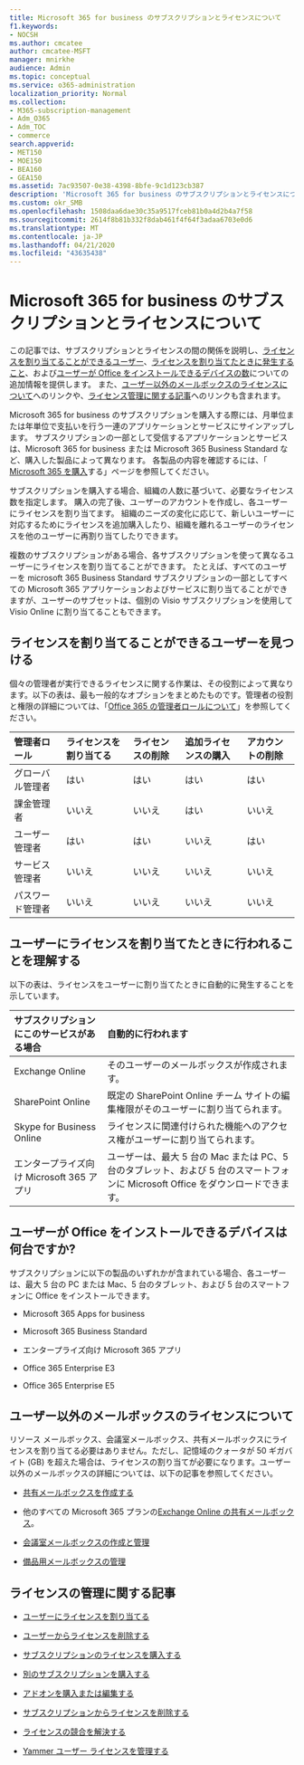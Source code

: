 ```yaml
---
title: Microsoft 365 for business のサブスクリプションとライセンスについて
f1.keywords:
- NOCSH
ms.author: cmcatee
author: cmcatee-MSFT
manager: mnirkhe
audience: Admin
ms.topic: conceptual
ms.service: o365-administration
localization_priority: Normal
ms.collection:
- M365-subscription-management
- Adm_O365
- Adm_TOC
- commerce
search.appverid:
- MET150
- MOE150
- BEA160
- GEA150
ms.assetid: 7ac93507-0e38-4398-8bfe-9c1d123cb387
description: 'Microsoft 365 for business のサブスクリプションとライセンスについて説明し、ライセンスを割り当てることができるユーザーと、ユーザーにライセンスを割り当てるときの動作を確認します。 '
ms.custom: okr_SMB
ms.openlocfilehash: 1508daa6dae30c35a9517fceb81b0a4d2b4a7f58
ms.sourcegitcommit: 2614f8b81b332f8dab461f4f64f3adaa6703e0d6
ms.translationtype: MT
ms.contentlocale: ja-JP
ms.lasthandoff: 04/21/2020
ms.locfileid: "43635438"
---
```

# <a name="understand-subscriptions-and-licenses-in-microsoft-365-for-business"></a>Microsoft 365 for business のサブスクリプションとライセンスについて

この記事では、サブスクリプションとライセンスの間の関係を説明し、[ライセンスを割り当てることができるユーザー](#find-out-who-can-assign-licenses)、[ライセンスを割り当てたときに発生すること](#understand-what-happens-when-you-assign-a-license-to-someone)、および[ユーザーが Office をインストールできるデバイスの数](#how-many-devices-can-people-install-office-on)についての追加情報を提供します。 また、[ユーザー以外のメールボックスのライセンスについて](#understand-licenses-for-non-user-mailboxes)へのリンクや、[ライセンス管理に関する記事](#articles-about-managing-licenses)へのリンクも含まれます。
  
Microsoft 365 for business のサブスクリプションを購入する際には、月単位または年単位で支払いを行う一連のアプリケーションとサービスにサインアップします。 サブスクリプションの一部として受信するアプリケーションとサービスは、Microsoft 365 for business または Microsoft 365 Business Standard など、購入した製品によって異なります。 各製品の内容を確認するには、「 [Microsoft 365 を購入](https://products.office.com/compare-all-microsoft-office-products?&activetab=tab:primaryr1)する」ページを参照してください。 

サブスクリプションを購入する場合、組織の人数に基づいて、必要なライセンス数を指定します。 購入の完了後、ユーザーのアカウントを作成し、各ユーザーにライセンスを割り当てます。 組織のニーズの変化に応じて、新しいユーザーに対応するためにライセンスを追加購入したり、組織を離れるユーザーのライセンスを他のユーザーに再割り当てしたりできます。 

複数のサブスクリプションがある場合、各サブスクリプションを使って異なるユーザーにライセンスを割り当てることができます。 たとえば、すべてのユーザーを microsoft 365 Business Standard サブスクリプションの一部としてすべての Microsoft 365 アプリケーションおよびサービスに割り当てることができますが、ユーザーのサブセットは、個別の Visio サブスクリプションを使用して Visio Online に割り当てることもできます。 

  
## <a name="find-out-who-can-assign-licenses"></a>ライセンスを割り当てることができるユーザーを見つける

個々の管理者が実行できるライセンスに関する作業は、その役割によって異なります。以下の表は、最も一般的なオプションをまとめたものです。管理者の役割と権限の詳細については、「[Office 365 の管理者ロールについて](../../admin/add-users/about-admin-roles.md)」を参照してください。
  
|**管理者ロール**|**ライセンスを割り当てる**|**ライセンスの削除**|**追加ライセンスの購入**|**アカウントの削除**|
|:-----|:-----|:-----|:-----|:-----|
|グローバル管理者  <br/> |はい  <br/> |はい  <br/> |はい  <br/> |はい  <br/> |
|課金管理者  <br/> |いいえ  <br/> |いいえ  <br/> |はい  <br/> |いいえ  <br/> |
|ユーザー管理者  <br/> |はい  <br/> |はい  <br/> |いいえ  <br/> |はい  <br/> |
|サービス管理者  <br/> |いいえ  <br/> |いいえ  <br/> |いいえ  <br/> |いいえ  <br/> |
|パスワード管理者  <br/> |いいえ  <br/> |いいえ  <br/> |いいえ  <br/> |いいえ  <br/> |
   
## <a name="understand-what-happens-when-you-assign-a-license-to-someone"></a>ユーザーにライセンスを割り当てたときに行われることを理解する

以下の表は、ライセンスをユーザーに割り当てたときに自動的に発生することを示しています。
  
|**サブスクリプションにこのサービスがある場合**|**自動的に行われます**|
|:-----|:-----|
|Exchange Online  <br/> |そのユーザーのメールボックスが作成されます。  <br/> |
|SharePoint Online  <br/> |既定の SharePoint Online チーム サイトの編集権限がそのユーザーに割り当てられます。  <br/> |
|Skype for Business Online  <br/> |ライセンスに関連付けられた機能へのアクセス権がユーザーに割り当てられます。  <br/> |
|エンタープライズ向け Microsoft 365 アプリ  <br/> |ユーザーは、最大 5 台の Mac または PC、5 台のタブレット、および 5 台のスマートフォンに Microsoft Office をダウンロードできます。  <br/> |
   
## <a name="how-many-devices-can-people-install-office-on"></a>ユーザーが Office をインストールできるデバイスは何台ですか?

サブスクリプションに以下の製品のいずれかが含まれている場合、各ユーザーは、最大 5 台の PC または Mac、5 台のタブレット、および 5 台のスマートフォンに Office をインストールできます。
  
- Microsoft 365 Apps for business
    
- Microsoft 365 Business Standard
    
- エンタープライズ向け Microsoft 365 アプリ
    
- Office 365 Enterprise E3
    
- Office 365 Enterprise E5
    
## <a name="understand-licenses-for-non-user-mailboxes"></a>ユーザー以外のメールボックスのライセンスについて

リソース メールボックス、会議室メールボックス、共有メールボックスにライセンスを割り当てる必要はありません。ただし、記憶域のクォータが 50 ギガバイト (GB) を超えた場合は、ライセンスの割り当てが必要になります。ユーザー以外のメールボックスの詳細については、以下の記事を参照してください。
  
- [共有メールボックスを作成する](../../admin/email/create-a-shared-mailbox.md)
    
- 他のすべての Microsoft 365 プランの[Exchange Online の共有メールボックス](https://go.microsoft.com/fwlink/p/?linkid=847433)。 
    
- [会議室メールボックスの作成と管理](https://go.microsoft.com/fwlink/p/?linkid=847434)
    
- [備品用メールボックスの管理](https://go.microsoft.com/fwlink/p/?linkid=847435)
    
## <a name="articles-about-managing-licenses"></a>ライセンスの管理に関する記事

- [ユーザーにライセンスを割り当てる](../../admin/manage/assign-licenses-to-users.md)
    
- [ユーザーからライセンスを削除する](../../admin/manage/remove-licenses-from-users.md)
    
- [サブスクリプションのライセンスを購入する](buy-licenses.md)
    
- [別のサブスクリプションを購入する](../buy-another-subscription.md)
    
- [アドオンを購入または編集する](../buy-or-edit-an-add-on.md)
    
- [サブスクリプションからライセンスを削除する](remove-licenses-from-subscription.md)
    
- [ライセンスの競合を解決する](../../admin/manage/resolve-license-conflicts.md)
    
- [Yammer ユーザー ライセンスを管理する](https://docs.microsoft.com/yammer/manage-yammer-users/manage-yammer-licenses-in-office-365)
